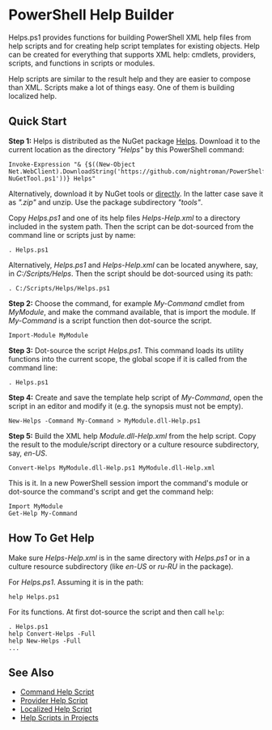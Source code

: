 
# PowerShell Help Builder

Helps.ps1 provides functions for building PowerShell XML help files from help
scripts and for creating help script templates for existing objects. Help can
be created for everything that supports XML help: cmdlets, providers, scripts,
and functions in scripts or modules.

Help scripts are similar to the result help and they are easier to compose than
XML. Scripts make a lot of things easy. One of them is building localized help.

## Quick Start

**Step 1:**
Helps is distributed as the NuGet package [Helps](https://www.nuget.org/packages/Helps).
Download it to the current location as the directory *"Helps"* by this PowerShell command:

    Invoke-Expression "& {$((New-Object Net.WebClient).DownloadString('https://github.com/nightroman/PowerShelf/raw/master/Save-NuGetTool.ps1'))} Helps"

Alternatively, download it by NuGet tools or [directly](http://nuget.org/api/v2/package/Helps).
In the latter case save it as *".zip"* and unzip. Use the package subdirectory *"tools"*.

Copy *Helps.ps1* and one of its help files *Helps-Help.xml* to a directory
included in the system path. Then the script can be dot-sourced from the
command line or scripts just by name:

    . Helps.ps1

Alternatively, *Helps.ps1* and *Helps-Help.xml* can be located anywhere, say,
in *C:/Scripts/Helps*. Then the script should be dot-sourced using its path:

    . C:/Scripts/Helps/Helps.ps1

**Step 2:**
Choose the command, for example *My-Command* cmdlet from *MyModule*, and make
the command available, that is import the module. If *My-Command* is a script
function then dot-source the script.

    Import-Module MyModule

**Step 3:**
Dot-source the script *Helps.ps1*. This command loads its utility functions
into the current scope, the global scope if it is called from the command
line:

    . Helps.ps1

**Step 4:**
Create and save the template help script of *My-Command*, open the script in an
editor and modify it (e.g. the synopsis must not be empty).

    New-Helps -Command My-Command > MyModule.dll-Help.ps1

**Step 5:**
Build the XML help *Module.dll-Help.xml* from the help script. Copy the result
to the module/script directory or a culture resource subdirectory, say,
*en-US*.

    Convert-Helps MyModule.dll-Help.ps1 MyModule.dll-Help.xml

This is it. In a new PowerShell session import the command's module or
dot-source the command's script and get the command help:

    Import MyModule
    Get-Help My-Command

## How To Get Help

Make sure *Helps-Help.xml* is in the same directory with *Helps.ps1* or in a
culture resource subdirectory (like *en-US* or *ru-RU* in the package).

For *Helps.ps1*. Assuming it is in the path:

    help Helps.ps1

For its functions. At first dot-source the script and then call `help`:

    . Helps.ps1
    help Convert-Helps -Full
    help New-Helps -Full
    ...

## See Also

* [Command Help Script](https://github.com/nightroman/Helps/wiki/Command-Help-Script)
* [Provider Help Script](https://github.com/nightroman/Helps/wiki/Provider-Help-Script)
* [Localized Help Script](https://github.com/nightroman/Helps/wiki/Localized-Help-Script)
* [Help Scripts in Projects](https://github.com/nightroman/Helps/wiki/Help-Scripts-in-Projects)
